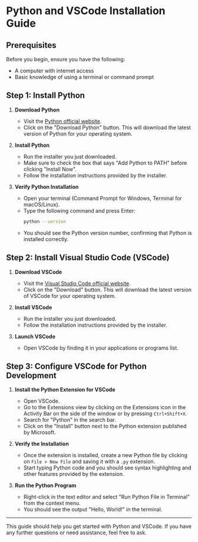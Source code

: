 # Python and VSCode Installation Guide

## Prerequisites

Before you begin, ensure you have the following:
- A computer with internet access
- Basic knowledge of using a terminal or command prompt

## Step 1: Install Python

1. **Download Python**
   - Visit the [Python official website](https://www.python.org/downloads/).
   - Click on the "Download Python" button. This will download the latest version of Python for your operating system.

2. **Install Python**
   - Run the installer you just downloaded.
   - Make sure to check the box that says "Add Python to PATH" before clicking "Install Now".
   - Follow the installation instructions provided by the installer.

3. **Verify Python Installation**
   - Open your terminal (Command Prompt for Windows, Terminal for macOS/Linux).
   - Type the following command and press Enter:
     ```sh
     python --version
     ```
   - You should see the Python version number, confirming that Python is installed correctly.

## Step 2: Install Visual Studio Code (VSCode)

1. **Download VSCode**
   - Visit the [Visual Studio Code official website](https://code.visualstudio.com/).
   - Click on the "Download" button. This will download the latest version of VSCode for your operating system.

2. **Install VSCode**
   - Run the installer you just downloaded.
   - Follow the installation instructions provided by the installer.

3. **Launch VSCode**
   - Open VSCode by finding it in your applications or programs list.

## Step 3: Configure VSCode for Python Development

1. **Install the Python Extension for VSCode**
   - Open VSCode.
   - Go to the Extensions view by clicking on the Extensions icon in the Activity Bar on the side of the window or by pressing `Ctrl+Shift+X`.
   - Search for "Python" in the search bar.
   - Click on the "Install" button next to the Python extension published by Microsoft.

2. **Verify the Installation**
   - Once the extension is installed, create a new Python file by clicking on `File > New File` and saving it with a `.py` extension.
   - Start typing Python code and you should see syntax highlighting and other features provided by the extension.


3. **Run the Python Program**
   - Right-click in the text editor and select "Run Python File in Terminal" from the context menu.
   - You should see the output "Hello, World!" in the terminal.

---

This guide should help you get started with Python and VSCode. If you have any further questions or need assistance, feel free to ask.
